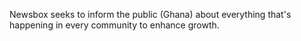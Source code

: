 Newsbox seeks to inform the public (Ghana) about everything that's happening in every community to enhance growth.
